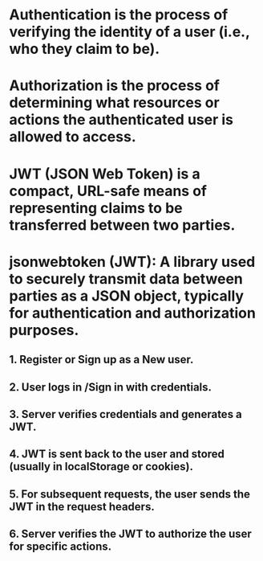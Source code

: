 # Authentication is the process of verifying the identity of a user (i.e., who they claim to be).

# Authorization is the process of determining what resources or actions the authenticated user is allowed to access.

# JWT (JSON Web Token) is a compact, URL-safe means of representing claims to be transferred between two parties.

# jsonwebtoken (JWT): A library used to securely transmit data between parties as a JSON object, typically for authentication and authorization purposes.

<!-- Flow of Authorization and Authentication -->

## 1. Register or Sign up as a New user.

## 2. User logs in /Sign in with credentials.

## 3. Server verifies credentials and generates a JWT.

## 4. JWT is sent back to the user and stored (usually in localStorage or cookies).

## 5. For subsequent requests, the user sends the JWT in the request headers.

## 6. Server verifies the JWT to authorize the user for specific actions.
